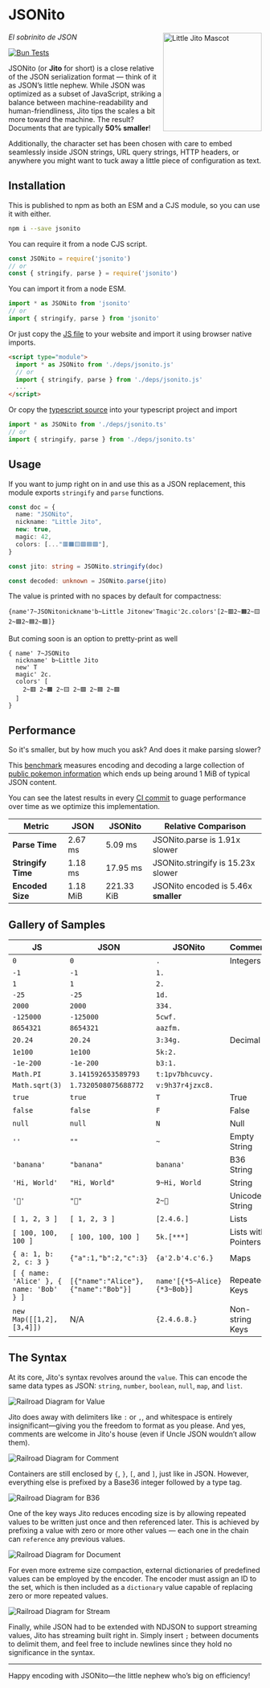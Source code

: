 # JSONito

<img align="right" style="height:14em" src="img/jito-mascot.webp" alt="Little Jito Mascot"/>

*El sobrinito de JSON*

[![Bun Tests](https://github.com/creationix/jsonito/actions/workflows/test.yaml/badge.svg?event=push)](https://github.com/creationix/jsonito/actions/workflows/test.yaml)

JSONito (or **Jito** for short) is a close relative of the JSON serialization format — think of it as JSON’s little nephew. While JSON was optimized as a subset of JavaScript, striking a balance between machine-readability and human-friendliness, Jito tips the scales a bit more toward the machine. The result? Documents that are typically **50% smaller**!

Additionally, the character set has been chosen with care to embed seamlessly inside JSON strings, URL query strings, HTTP headers, or anywhere you might want to tuck away a little piece of configuration as text.

## Installation

This is published to npm as both an ESM and a CJS module, so you can use it with either.

```sh
npm i --save jsonito
```

You can require it from a node CJS script.

```js
const JSONito = require('jsonito')
// or
const { stringify, parse } = require('jsonito')
```

You can import it from a node ESM.

```js
import * as JSONito from 'jsonito'
// or
import { stringify, parse } from 'jsonito'
```

Or just copy the [JS file](dist/jsonito.js) to your website and import it using browser native imports.

```html
<script type="module">
  import * as JSONito from './deps/jsonito.js'
  // or
  import { stringify, parse } from './deps/jsonito.js'
  ...
</script>
```

Or copy the [typescript source](src/jsonito.ts) into your typescript project and import

```ts
import * as JSONito from './deps/jsonito.ts'
// or
import { stringify, parse } from './deps/jsonito.ts'
```

## Usage

If you want to jump right on in and use this as a JSON replacement, this module exports `stringify` and `parse` functions.

```ts
const doc = {
  name: "JSONito",
  nickname: "Little Jito",
  new: true,
  magic: 42,
  colors: [..."🟥🟧🟨🟩🟦🟪"],
}

const jito: string = JSONito.stringify(doc)

const decoded: unknown = JSONito.parse(jito)
```

The value is printed with no spaces by default for compactness:

```jito
{name'7~JSONitonickname'b~Little Jitonew'Tmagic'2c.colors'[2~🟥2~🟧2~🟨2~🟩2~🟦2~🟪]}
```

But coming soon is an option to pretty-print as well

```jito
{ name' 7~JSONito
  nickname' b~Little Jito
  new' T
  magic' 2c.
  colors' [
    2~🟥 2~🟧 2~🟨 2~🟩 2~🟦 2~🟪
  ]
}
```

## Performance

So it's smaller, but by how much you ask?  And does it make parsing slower?

This [benchmark](src/bench.test.ts) measures encoding and decoding a large collection of [public pokemon information](https://pokeapi.co/api/v2/pokemon/) which ends up being around 1 MiB of typical JSON content.

You can see the latest results in every [CI commit](https://github.com/creationix/jsonito/actions/runs/13188729510/job/36817001648#step:4:79) to guage performance over time as we optimize this implementation.

| Metric             | JSON     | JSONito    | Relative Comparison                  |
|--------------------|----------|------------|--------------------------------------|
| **Parse Time**     | 2.67 ms  | 5.09 ms    | JSONito.parse is 1.91x slower        |
| **Stringify Time** | 1.18 ms  | 17.95 ms   | JSONito.stringify is 15.23x slower   |
| **Encoded Size**   | 1.18 MiB | 221.33 KiB | JSONito encoded is 5.46x **smaller** |

## Gallery of Samples

| JS                                       | JSON                                | JSONito                     | Comment             |
|------------------------------------------|-------------------------------------|-----------------------------|---------------------|
| `0`                                      | `0`                                 | `.`                         | Integers            |
| `-1`                                     | `-1`                                | `1.`                        |                     |
| `1`                                      | `1`                                 | `2.`                        |                     |
| `-25`                                    | `-25`                               | `1d.`                       |                     |
| `2000`                                   | `2000`                              | `334.`                      |                     |
| `-125000`                                | `-125000`                           | `5cwf.`                     |                     |
| `8654321`                                | `8654321`                           | `aazfm.`                    |                     |
| `20.24`                                  | `20.24`                             | `3:34g.`                    | Decimal             |
| `1e100`                                  | `1e100`                             | `5k:2.`                     |                     |
| `-1e-200`                                | `-1e-200`                           | `b3:1.`                     |                     |
| `Math.PI`                                | `3.141592653589793`                 | `t:1pv7bhcuvcy.`            |                     |
| `Math.sqrt(3)`                           | `1.7320508075688772`                | `v:9h37r4jzxc8.`            |                     |
| `true`                                   | `true`                              | `T`                         | True                |
| `false`                                  | `false`                             | `F`                         | False               |
| `null`                                   | `null`                              | `N`                         | Null                |
| `''`                                     | `""`                                | `~`                         | Empty String        |
| `'banana'`                               | `"banana"`                          | `banana'`                   | B36 String          |
| `'Hi, World'`                            | `"Hi, World"`                       | `9~Hi, World`               | String              |
| `'🍌'`                                   | `"🍌"`                              | `2~🍌`                      | Unicode String      |
| `[ 1, 2, 3 ]`                           | `[ 1, 2, 3 ]`                      | `[2.4.6.]`                  | Lists               |
| `[ 100, 100, 100 ]`                      | `[ 100, 100, 100 ]`                 | `5k.[***]`                  | Lists with Pointers |
| `{ a: 1, b: 2, c: 3 }`                   | `{"a":1,"b":2,"c":3}`               | `{a'2.b'4.c'6.}`            | Maps                |
| `[ { name: 'Alice' }, { name: 'Bob' } ]` | `[{"name":"Alice"},{"name":"Bob"}]` | `name'[{*5~Alice}{*3~Bob}]` | Repeated Keys       |
| `new Map([[1,2],[3,4]])`                 | N/A                                 | `{2.4.6.8.}`                | Non-string Keys     |

## The Syntax

At its core, Jito's syntax revolves around the `value`. This can encode the same data types as JSON: `string`, `number`, `boolean`, `null`, `map`, and `list`.

![Railroad Diagram for Value](img/syntax-value.png)

Jito does away with delimiters like `:` or `,`, and whitespace is entirely insignificant—giving you the freedom to format as you please. And yes, comments are welcome in Jito's house (even if Uncle JSON wouldn’t allow them).

![Railroad Diagram for Comment](img/syntax-comment.png)

Containers are still enclosed by `{`, `}`, `[`, and `]`, just like in JSON. However, everything else is prefixed by a Base36 integer followed by a type tag.

![Railroad Diagram for B36](img/syntax-b36.png)

One of the key ways Jito reduces encoding size is by allowing repeated values to be written just once and then referenced later. This is achieved by prefixing a value with zero or more other values — each one in the chain can `reference` any previous values.

![Railroad Diagram for Document](img/syntax-document.png)

For even more extreme size compaction, external dictionaries of predefined values can be employed by the encoder. The encoder must assign an ID to the set, which is then included as a `dictionary` value capable of replacing zero or more repeated values.

![Railroad Diagram for Stream](img/syntax-stream.png)

Finally, while JSON had to be extended with NDJSON to support streaming values, Jito has streaming built right in. Simply insert `;` between documents to delimit them, and feel free to include newlines since they hold no significance in the syntax.

---

Happy encoding with JSONito—the little nephew who’s big on efficiency!
